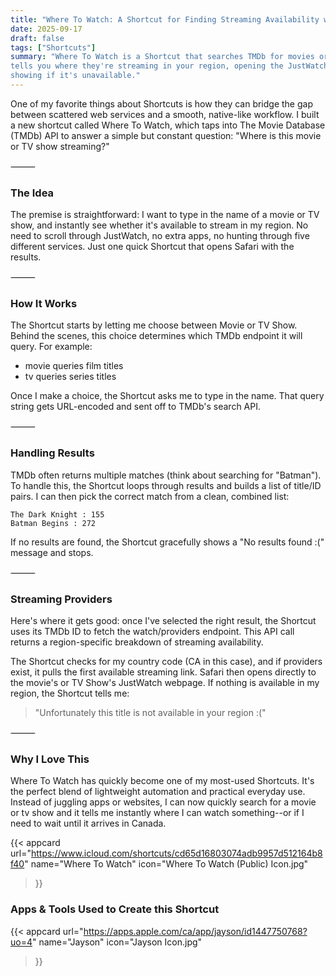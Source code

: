 ```yaml
---
title: "Where To Watch: A Shortcut for Finding Streaming Availability with The Movie Database"
date: 2025-09-17
draft: false
tags: ["Shortcuts"]
summary: "Where To Watch is a Shortcut that searches TMDb for movies or shows and instantly 
tells you where they're streaming in your region, opening the JustWatch page in Safari or 
showing if it's unavailable."
---
```


One of my favorite things about Shortcuts is how they can bridge the gap between scattered 
web services and a smooth, native-like workflow. I built a new shortcut called Where To Watch,
 which taps into The Movie Database (TMDb) API to answer a simple but constant question: 
 "Where is this movie or TV show streaming?"

⸻

### The Idea

The premise is straightforward: I want to type in the name of a movie or TV show, and 
instantly see whether it's available to stream in my region. No need to scroll through 
JustWatch, no extra apps, no hunting through five different services. Just one quick Shortcut
 that opens Safari with the results.

⸻

### How It Works

The Shortcut starts by letting me choose between Movie or TV Show. Behind the scenes, this 
choice determines which TMDb endpoint it will query. For example:

- movie queries film titles
- tv queries series titles

Once I make a choice, the Shortcut asks me to type in the name. That query string gets 
URL-encoded and sent off to TMDb's search API.

⸻

### Handling Results

TMDb often returns multiple matches (think about searching for "Batman"). To handle this, 
the Shortcut loops through results and builds a list of title/ID pairs. I can then pick the
 correct match from a clean, combined list:
    
 
    The Dark Knight : 155
    Batman Begins : 272

If no results are found, the Shortcut gracefully shows a "No results found :(" message and 
stops.

⸻

### Streaming Providers

Here's where it gets good: once I've selected the right result, the Shortcut uses its TMDb 
ID to fetch the watch/providers endpoint. This API call returns a region-specific breakdown 
of streaming availability.

The Shortcut checks for my country code (CA in this case), and if providers exist, it pulls 
the first available streaming link. Safari then opens directly to the movie's or TV Show's 
JustWatch webpage. If nothing is available in my region, the Shortcut tells me:

> "Unfortunately this title is not available in your region :("

⸻

### Why I Love This

Where To Watch has quickly become one of my most-used Shortcuts. It's the perfect blend of 
lightweight automation and practical everyday use. Instead of juggling apps or websites, I 
can now quickly search for a movie or tv show and it tells me instantly where I can watch 
something--or if I need to wait until it arrives in Canada.

{{< appcard 
    url="https://www.icloud.com/shortcuts/cd65d16803074adb9957d512164b8f40" 
    name="Where To Watch" 
    icon="Where To Watch (Public) Icon.jpg" 
>}}

### Apps & Tools Used to Create this Shortcut

{{< appcard 
    url="https://apps.apple.com/ca/app/jayson/id1447750768?uo=4" 
    name="Jayson" 
    icon="Jayson Icon.jpg" 
>}}
